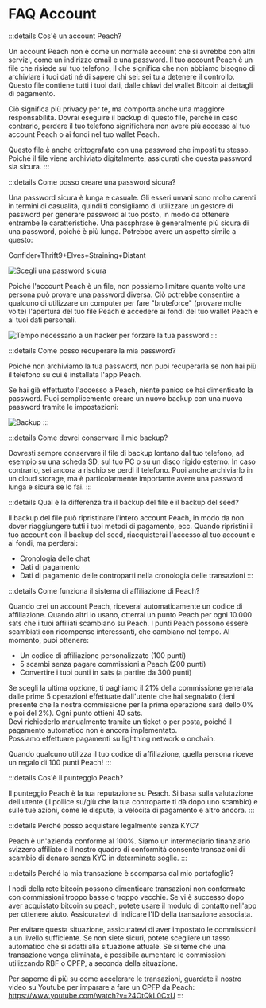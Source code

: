# FAQ Account

:::details Cos'è un account Peach?

Un account Peach non è come un normale account che si avrebbe con altri servizi, come un indirizzo email e una password. Il tuo account Peach è un file che risiede sul tuo telefono, il che significa che non abbiamo bisogno di archiviare i tuoi dati né di sapere chi sei: sei tu a detenere il controllo. Questo file contiene tutti i tuoi dati, dalle chiavi del wallet Bitcoin ai dettagli di pagamento.

Ciò significa più privacy per te, ma comporta anche una maggiore responsabilità. Dovrai eseguire il backup di questo file, perché in caso contrario, perdere il tuo telefono significherà non avere più accesso al tuo account Peach o ai fondi nel tuo wallet Peach.

Questo file è anche crittografato con una password che imposti tu stesso. Poiché il file viene archiviato digitalmente, assicurati che questa password sia sicura.
:::

:::details Come posso creare una password sicura?

Una password sicura è lunga e casuale. Gli esseri umani sono molto carenti in termini di casualità, quindi ti consigliamo di utilizzare un gestore di password per generare password al tuo posto, in modo da ottenere entrambe le caratteristiche. Una passphrase è generalmente più sicura di una password, poiché è più lunga. Potrebbe avere un aspetto simile a questo:

Confider+Thrift9+Elves+Straining+Distant

![Scegli una password sicura](/img/faq/account/StrongPassword.png)

Poiché l'account Peach è un file, non possiamo limitare quante volte una persona può provare una password diversa. Ciò potrebbe consentire a qualcuno di utilizzare un computer per fare "bruteforce" (provare molte volte) l'apertura del tuo file Peach e accedere ai fondi del tuo wallet Peach e ai tuoi dati personali.

![Tempo necessario a un hacker per forzare la tua password](/img/faq/account/PWBruteForce.png)
:::

:::details Come posso recuperare la mia password?

Poiché non archiviamo la tua password, non puoi recuperarla se non hai più il telefono su cui è installata l'app Peach.

Se hai già effettuato l'accesso a Peach, niente panico se hai dimenticato la password. Puoi semplicemente creare un nuovo backup con una nuova password tramite le impostazioni:

![Backup](/img/faq/account/backups.png)
:::

:::details Come dovrei conservare il mio backup?

Dovresti sempre conservare il file di backup lontano dal tuo telefono, ad esempio su una scheda SD, sul tuo PC o su un disco rigido esterno. In caso contrario, sei ancora a rischio se perdi il telefono. Puoi anche archiviarlo in un cloud storage, ma è particolarmente importante avere una password lunga e sicura se lo fai.
:::

:::details Qual è la differenza tra il backup del file e il backup del seed?

Il backup del file può ripristinare l'intero account Peach, in modo da non dover riaggiungere tutti i tuoi metodi di pagamento, ecc. Quando ripristini il tuo account con il backup del seed, riacquisterai l'accesso al tuo account e ai fondi, ma perderai:

- Cronologia delle chat
- Dati di pagamento
- Dati di pagamento delle controparti nella cronologia delle transazioni
  :::

:::details Come funziona il sistema di affiliazione di Peach?

Quando crei un account Peach, riceverai automaticamente un codice di affiliazione. Quando altri lo usano, otterrai un punto Peach per ogni 10.000 sats che i tuoi affiliati scambiano su Peach. I punti Peach possono essere scambiati con ricompense interessanti, che cambiano nel tempo. Al momento, puoi ottenere:

- Un codice di affiliazione personalizzato (100 punti)
- 5 scambi senza pagare commissioni a Peach (200 punti)
- Convertire i tuoi punti in sats (a partire da 300 punti)

Se scegli la ultima opzione, ti paghiamo il 21% della commissione generata dalle prime 5 operazioni effettuate dall'utente che hai segnalato (tieni presente che la nostra commissione per la prima operazione sarà dello 0% e poi del 2%). Ogni punto ottieni 40 sats.  
Devi richiederlo manualmente tramite un ticket o per posta, poiché il pagamento automatico non è ancora implementato.  
Possiamo effettuare pagamenti su lightning network o onchain.

Quando qualcuno utilizza il tuo codice di affiliazione, quella persona riceve un regalo di 100 punti Peach!
:::

:::details Cos'è il punteggio Peach?

Il punteggio Peach è la tua reputazione su Peach. Si basa sulla valutazione dell'utente (il pollice su/giù che la tua controparte ti dà dopo uno scambio) e sulle tue azioni, come le dispute, la velocità di pagamento e altro ancora.
:::

:::details Perché posso acquistare legalmente senza KYC?

Peach è un'azienda conforme al 100%. Siamo un intermediario finanziario svizzero affiliato e il nostro quadro di conformità consente transazioni di scambio di denaro senza KYC in determinate soglie.
:::

:::details Perché la mia transazione è scomparsa dal mio portafoglio?

I nodi della rete bitcoin possono dimenticare transazioni non confermate con commissioni troppo basse o troppo vecchie.
Se vi è successo dopo aver acquistato bitcoin su peach, potete usare il modulo di contatto nell'app per ottenere aiuto. Assicuratevi di indicare l'ID della transazione associata.

Per evitare questa situazione, assicuratevi di aver impostato le commissioni a un livello sufficiente. Se non siete sicuri, potete scegliere un tasso automatico che si adatti alla situazione attuale.
Se si teme che una transazione venga eliminata, è possibile aumentare le commissioni utilizzando RBF o CPFP, a seconda della situazione.

Per saperne di più su come accelerare le transazioni, guardate il nostro video su Youtube per imparare a fare un CPFP da Peach: https://www.youtube.com/watch?v=24OtQkL0CxU
:::

